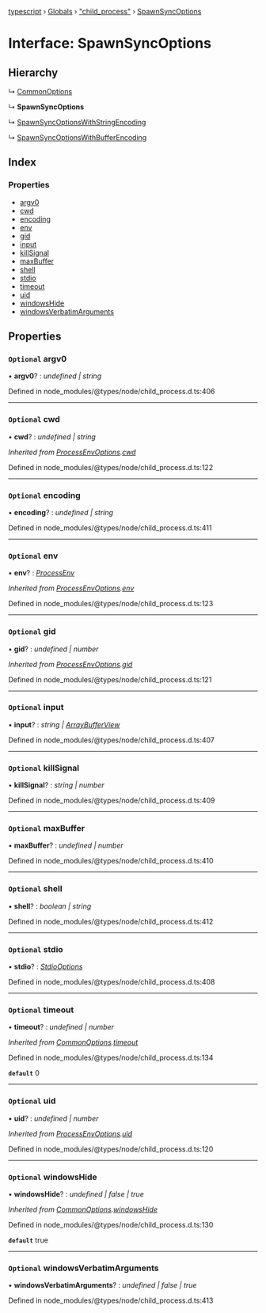 [typescript](../README.md) › [Globals](../globals.md) › ["child_process"](../modules/_child_process_.md) › [SpawnSyncOptions](_child_process_.spawnsyncoptions.md)

# Interface: SpawnSyncOptions

## Hierarchy

  ↳ [CommonOptions](_child_process_.commonoptions.md)

  ↳ **SpawnSyncOptions**

  ↳ [SpawnSyncOptionsWithStringEncoding](_child_process_.spawnsyncoptionswithstringencoding.md)

  ↳ [SpawnSyncOptionsWithBufferEncoding](_child_process_.spawnsyncoptionswithbufferencoding.md)

## Index

### Properties

* [argv0](_child_process_.spawnsyncoptions.md#optional-argv0)
* [cwd](_child_process_.spawnsyncoptions.md#optional-cwd)
* [encoding](_child_process_.spawnsyncoptions.md#optional-encoding)
* [env](_child_process_.spawnsyncoptions.md#optional-env)
* [gid](_child_process_.spawnsyncoptions.md#optional-gid)
* [input](_child_process_.spawnsyncoptions.md#optional-input)
* [killSignal](_child_process_.spawnsyncoptions.md#optional-killsignal)
* [maxBuffer](_child_process_.spawnsyncoptions.md#optional-maxbuffer)
* [shell](_child_process_.spawnsyncoptions.md#optional-shell)
* [stdio](_child_process_.spawnsyncoptions.md#optional-stdio)
* [timeout](_child_process_.spawnsyncoptions.md#optional-timeout)
* [uid](_child_process_.spawnsyncoptions.md#optional-uid)
* [windowsHide](_child_process_.spawnsyncoptions.md#optional-windowshide)
* [windowsVerbatimArguments](_child_process_.spawnsyncoptions.md#optional-windowsverbatimarguments)

## Properties

### `Optional` argv0

• **argv0**? : *undefined | string*

Defined in node_modules/@types/node/child_process.d.ts:406

___

### `Optional` cwd

• **cwd**? : *undefined | string*

*Inherited from [ProcessEnvOptions](_child_process_.processenvoptions.md).[cwd](_child_process_.processenvoptions.md#optional-cwd)*

Defined in node_modules/@types/node/child_process.d.ts:122

___

### `Optional` encoding

• **encoding**? : *undefined | string*

Defined in node_modules/@types/node/child_process.d.ts:411

___

### `Optional` env

• **env**? : *[ProcessEnv](nodejs.processenv.md)*

*Inherited from [ProcessEnvOptions](_child_process_.processenvoptions.md).[env](_child_process_.processenvoptions.md#optional-env)*

Defined in node_modules/@types/node/child_process.d.ts:123

___

### `Optional` gid

• **gid**? : *undefined | number*

*Inherited from [ProcessEnvOptions](_child_process_.processenvoptions.md).[gid](_child_process_.processenvoptions.md#optional-gid)*

Defined in node_modules/@types/node/child_process.d.ts:121

___

### `Optional` input

• **input**? : *string | [ArrayBufferView](../modules/nodejs.md#arraybufferview)*

Defined in node_modules/@types/node/child_process.d.ts:407

___

### `Optional` killSignal

• **killSignal**? : *string | number*

Defined in node_modules/@types/node/child_process.d.ts:409

___

### `Optional` maxBuffer

• **maxBuffer**? : *undefined | number*

Defined in node_modules/@types/node/child_process.d.ts:410

___

### `Optional` shell

• **shell**? : *boolean | string*

Defined in node_modules/@types/node/child_process.d.ts:412

___

### `Optional` stdio

• **stdio**? : *[StdioOptions](../modules/_child_process_.md#stdiooptions)*

Defined in node_modules/@types/node/child_process.d.ts:408

___

### `Optional` timeout

• **timeout**? : *undefined | number*

*Inherited from [CommonOptions](_child_process_.commonoptions.md).[timeout](_child_process_.commonoptions.md#optional-timeout)*

Defined in node_modules/@types/node/child_process.d.ts:134

**`default`** 0

___

### `Optional` uid

• **uid**? : *undefined | number*

*Inherited from [ProcessEnvOptions](_child_process_.processenvoptions.md).[uid](_child_process_.processenvoptions.md#optional-uid)*

Defined in node_modules/@types/node/child_process.d.ts:120

___

### `Optional` windowsHide

• **windowsHide**? : *undefined | false | true*

*Inherited from [CommonOptions](_child_process_.commonoptions.md).[windowsHide](_child_process_.commonoptions.md#optional-windowshide)*

Defined in node_modules/@types/node/child_process.d.ts:130

**`default`** true

___

### `Optional` windowsVerbatimArguments

• **windowsVerbatimArguments**? : *undefined | false | true*

Defined in node_modules/@types/node/child_process.d.ts:413
